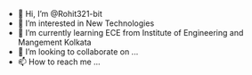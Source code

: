 - 👋 Hi, I’m @Rohit321-bit
- 👀 I’m interested in New Technologies
- 🌱 I’m currently learning ECE from Institute of Engineering and Mangement Kolkata
- 💞️ I’m looking to collaborate on ...
- 📫 How to reach me ...

<!---
Rohit321-bit/Rohit321-bit is a ✨ special ✨ repository because its `README.md` (this file) appears on your GitHub profile.
You can click the Preview link to take a look at your changes.
--->
